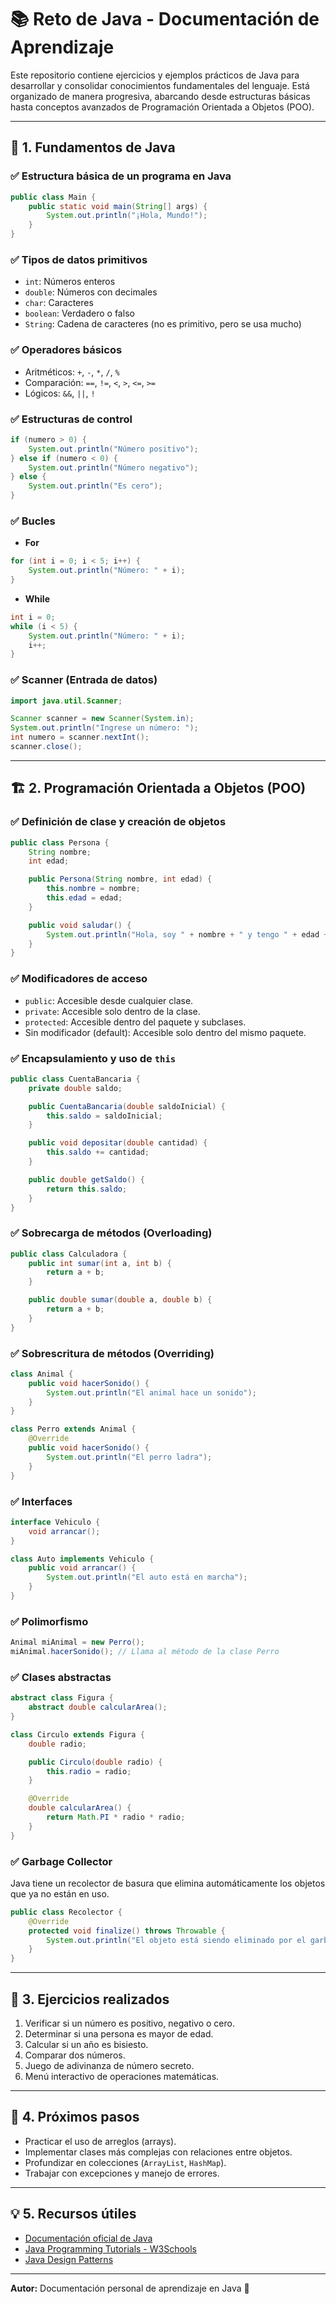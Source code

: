 # 📚 Reto de Java - Documentación de Aprendizaje

Este repositorio contiene ejercicios y ejemplos prácticos de Java para desarrollar y consolidar conocimientos fundamentales del lenguaje. Está organizado de manera progresiva, abarcando desde estructuras básicas hasta conceptos avanzados de Programación Orientada a Objetos (POO).

---

## 🔰 **1. Fundamentos de Java**

### ✅ Estructura básica de un programa en Java
```java
public class Main {
    public static void main(String[] args) {
        System.out.println("¡Hola, Mundo!");
    }
}
```

### ✅ Tipos de datos primitivos
- `int`: Números enteros
- `double`: Números con decimales
- `char`: Caracteres
- `boolean`: Verdadero o falso
- `String`: Cadena de caracteres (no es primitivo, pero se usa mucho)

### ✅ Operadores básicos
- Aritméticos: `+`, `-`, `*`, `/`, `%`
- Comparación: `==`, `!=`, `<`, `>`, `<=`, `>=`
- Lógicos: `&&`, `||`, `!`

### ✅ Estructuras de control
```java
if (numero > 0) {
    System.out.println("Número positivo");
} else if (numero < 0) {
    System.out.println("Número negativo");
} else {
    System.out.println("Es cero");
}
```

### ✅ Bucles
- **For**
```java
for (int i = 0; i < 5; i++) {
    System.out.println("Número: " + i);
}
```

- **While**
```java
int i = 0;
while (i < 5) {
    System.out.println("Número: " + i);
    i++;
}
```

### ✅ Scanner (Entrada de datos)
```java
import java.util.Scanner;

Scanner scanner = new Scanner(System.in);
System.out.println("Ingrese un número: ");
int numero = scanner.nextInt();
scanner.close();
```

---

## 🏗️ **2. Programación Orientada a Objetos (POO)**

### ✅ Definición de clase y creación de objetos
```java
public class Persona {
    String nombre;
    int edad;

    public Persona(String nombre, int edad) {
        this.nombre = nombre;
        this.edad = edad;
    }

    public void saludar() {
        System.out.println("Hola, soy " + nombre + " y tengo " + edad + " años.");
    }
}
```

### ✅ Modificadores de acceso
- `public`: Accesible desde cualquier clase.
- `private`: Accesible solo dentro de la clase.
- `protected`: Accesible dentro del paquete y subclases.
- Sin modificador (default): Accesible solo dentro del mismo paquete.

### ✅ Encapsulamiento y uso de `this`
```java
public class CuentaBancaria {
    private double saldo;

    public CuentaBancaria(double saldoInicial) {
        this.saldo = saldoInicial;
    }

    public void depositar(double cantidad) {
        this.saldo += cantidad;
    }

    public double getSaldo() {
        return this.saldo;
    }
}
```

### ✅ Sobrecarga de métodos (Overloading)
```java
public class Calculadora {
    public int sumar(int a, int b) {
        return a + b;
    }

    public double sumar(double a, double b) {
        return a + b;
    }
}
```

### ✅ Sobrescritura de métodos (Overriding)
```java
class Animal {
    public void hacerSonido() {
        System.out.println("El animal hace un sonido");
    }
}

class Perro extends Animal {
    @Override
    public void hacerSonido() {
        System.out.println("El perro ladra");
    }
}
```

### ✅ Interfaces
```java
interface Vehiculo {
    void arrancar();
}

class Auto implements Vehiculo {
    public void arrancar() {
        System.out.println("El auto está en marcha");
    }
}
```

### ✅ Polimorfismo
```java
Animal miAnimal = new Perro();
miAnimal.hacerSonido(); // Llama al método de la clase Perro
```

### ✅ Clases abstractas
```java
abstract class Figura {
    abstract double calcularArea();
}

class Circulo extends Figura {
    double radio;

    public Circulo(double radio) {
        this.radio = radio;
    }

    @Override
    double calcularArea() {
        return Math.PI * radio * radio;
    }
}
```

### ✅ Garbage Collector
Java tiene un recolector de basura que elimina automáticamente los objetos que ya no están en uso.
```java
public class Recolector {
    @Override
    protected void finalize() throws Throwable {
        System.out.println("El objeto está siendo eliminado por el garbage collector");
    }
}
```

---

## 📝 **3. Ejercicios realizados**

1. Verificar si un número es positivo, negativo o cero.
2. Determinar si una persona es mayor de edad.
3. Calcular si un año es bisiesto.
4. Comparar dos números.
5. Juego de adivinanza de número secreto.
6. Menú interactivo de operaciones matemáticas.

---

## 🚀 **4. Próximos pasos**
- Practicar el uso de arreglos (arrays).
- Implementar clases más complejas con relaciones entre objetos.
- Profundizar en colecciones (`ArrayList`, `HashMap`).
- Trabajar con excepciones y manejo de errores.

---

## 💡 **5. Recursos útiles**
- [Documentación oficial de Java](https://docs.oracle.com/en/java/)
- [Java Programming Tutorials - W3Schools](https://www.w3schools.com/java/)
- [Java Design Patterns](https://refactoring.guru/design-patterns/java)

---

**Autor:** Documentación personal de aprendizaje en Java 🚀

